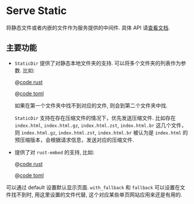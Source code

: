 # Serve Static

将静态文件或者内嵌的文件作为服务提供的中间件. 具体 API 请[查看文档](https://docs.rs/salvo_extra/latest/salvo_extra/request_id/index.html).

## 主要功能

* `StaticDir` 提供了对静态本地文件夹的支持. 可以将多个文件夹的列表作为参数. 比如:

    <CodeGroup>
    <CodeGroupItem title="main.rs" active>

    @[code rust](../../../../codes/static-dir-list/src/main.rs)

    </CodeGroupItem>
    <CodeGroupItem title="Cargo.toml">

    @[code toml](../../../../codes/static-dir-list/Cargo.toml)

    </CodeGroupItem>
    </CodeGroup>

    如果在第一个文件夹中找不到对应的文件, 则会到第二个文件夹中找.

  `StaticDir` 支持在存在压缩文件的情况下，优先发送压缩文件. 比如存在 `index.html`, `index.html.gz`, `index.html.zst`, `index.html.br` 这几个文件，则 `index.html.gz`, `index.html.zst`, `index.html.br` 被认为是 `index.html` 的预压缩版本，会根据请求信息，发送对应的压缩文件. 
    

* 提供了对 `rust-embed` 的支持, 比如:
   
    <CodeGroup>
    <CodeGroupItem title="main.rs" active>

    @[code rust](../../../../codes/static-embed-files/src/main.rs)

    </CodeGroupItem>
    <CodeGroupItem title="Cargo.toml">

    @[code toml](../../../../codes/static-embed-files/Cargo.toml)

    </CodeGroupItem>
    </CodeGroup>

可以通过 default 设置默认显示页面.  `with_fallback` 和 `fallback` 可以设置在文件找不到时, 用这里设置的文件代替, 这个对应某些单页网站应用来还是有用的.